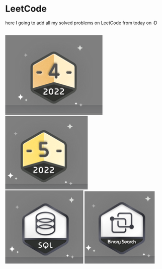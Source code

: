 # LeetCode

here I going to add all my solved problems on LeetCode from today on :D 
</br></br>

![April](https://github.com/abanobMorgan/LeetCode/blob/main/images/4.PNG)
![May](https://github.com/abanobMorgan/LeetCode/blob/main/images/5.PNG)
![SQL I](https://github.com/abanobMorgan/LeetCode/blob/main/images/SQL1.PNG)
![Binary Search I](https://github.com/abanobMorgan/LeetCode/blob/main/images/Binary%20Search%20I.PNG)
